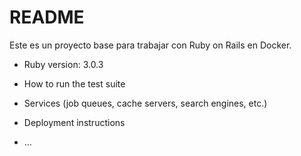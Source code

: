 # README

Este es un proyecto base para trabajar con Ruby on Rails en Docker. 

* Ruby version: 3.0.3

* How to run the test suite

* Services (job queues, cache servers, search engines, etc.)

* Deployment instructions

* ...
